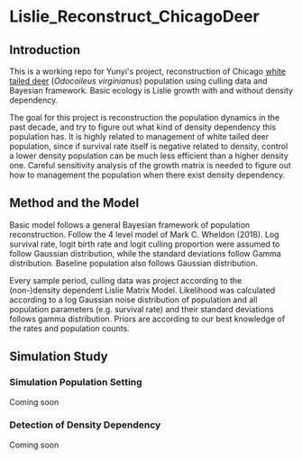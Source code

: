 # Lislie_Reconstruct_ChicagoDeer
## Introduction
This is a working repo for Yunyi's project, reconstruction of Chicago [white tailed deer](https://en.wikipedia.org/wiki/White-tailed_deer) (*Odocoileus virginianus*) population using culling data and Bayesian framework.
Basic ecology is Lislie growth with and without density dependency.

The goal for this project is reconstruction the population dynamics in the past decade, and try to figure out what kind of density dependency this population has. It is highly related to management of white tailed deer population, since if survival rate itself is negative related to density, control a lower density population can be much less efficient than a higher density one. Careful sensitivity analysis of the growth matrix is needed to figure out how to management the population when there exist density dependency.

## Method and the Model
Basic model follows a general Bayesian framework of population reconstruction. Follow the 4 level model of Mark C. Wheldon (2018). Log survival rate, logit birth rate and logit culling proportion were assumed to follow Gaussian distribution, while the standard deviations follow Gamma distribution. Baseline population also follows Gaussian distribution. 

Every sample period, culling data was project according to the (non-)density dependent Lislie Matrix Model. Likelihood was calculated according to a log Gaussian noise distribution of population and all population parameters (e.g. survival rate) and their standard deviations follows gamma distribution. Priors are according to our best knowledge of the rates and population counts. 

## Simulation Study
### Simulation Population Setting
Coming soon
### Detection of Density Dependency
Coming soon
